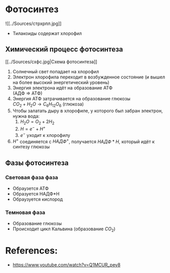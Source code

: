 # Фотосинтез
![[../Sources/стрхрпл.jpg]]
- Тилакоиды содержат хлорофил

## Химический процесс фотосинтеза
[[../Sources/схфс.jpg|Схема фотосинтеза]]

1. Солнечный свет попадает на хлорофил
2. Электрон хлорофила переходит в возбужденное состояние (и вышел на более высокий энергетический уровень)
3. Энергия электрона идёт на образование АТФ <br> (АДФ => АТФ)
4. Энергия АТФ затрачивается на образование глюкозы<br>$CO_2+H_2O \rightarrow C_6H_{12}O_6$ (глюкоза)
5. Чтобы залатать дыру в хлорофиле, у которого был забран электрон, нужна вода:
	1. $H_2O=O_2+2H_2$
	2. $H=e^-+H^+$
	3. $e^-$ уходит к хлорофилу
6. $H^+$ соединяется с $НАДФ^+$, получается $НАДФ*H$, который идёт к синтезу глюкозы
## Фазы фотосинтеза
### Световая фаза фаза
- Обраузется АТФ
- Образуется НАДФ*H
- Обраузуется кислород
### Темновая фаза
- Образование глюкозы
- Происходит цикл Кальвина (образование $CO_2$)
# References:
- https://www.youtube.com/watch?v=Q1MCUR_pey8